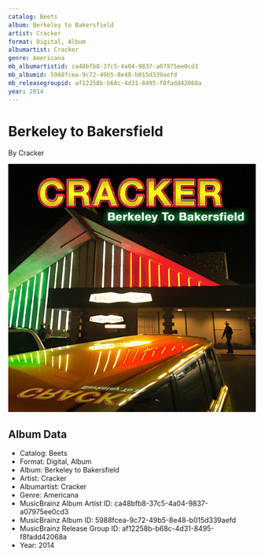 ```yaml
---
catalog: Beets
album: Berkeley to Bakersfield
artist: Cracker
format: Digital, Album
albumartist: Cracker
genre: Americana
mb_albumartistid: ca48bfb8-37c5-4a04-9837-a07975ee0cd3
mb_albumid: 5988fcea-9c72-49b5-8e48-b015d339aefd
mb_releasegroupid: af12258b-b68c-4d31-8495-f8fadd42068a
year: 2014
---
```


# Berkeley to Bakersfield

By Cracker

![](../../assets/beetscovers/Cracker-Berkeley_to_Bakersfield.jpg)

## Album Data

- Catalog: Beets
- Format: Digital, Album
- Album: Berkeley to Bakersfield
- Artist: Cracker
- Albumartist: Cracker
- Genre: Americana
- MusicBrainz Album Artist ID: ca48bfb8-37c5-4a04-9837-a07975ee0cd3
- MusicBrainz Album ID: 5988fcea-9c72-49b5-8e48-b015d339aefd
- MusicBrainz Release Group ID: af12258b-b68c-4d31-8495-f8fadd42068a
- Year: 2014

